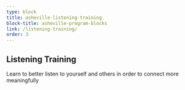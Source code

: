 ```yaml
---
type: block
title: asheville-listening-training
block-title: asheville-program-blocks
link: /listening-training/
order: 3
---
```


## Listening Training

Learn to better listen to yourself and others in order to connect more meaningfully
